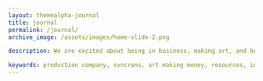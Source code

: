 ```yaml
---
layout: themealpha-journal
title: journal
permalink: /journal/
archive_image: /assets/images/home-slide-2.png

description: We are excited about being in business, making art, and being able to join the two to create a platform and resource to assist our clients with their goals.  We share insights, resources, and our perspectives on industry, product, operations and finding opportunity. Subscribe to our newsletter.

keywords: production company, svncrwns, art making money, resources, insights, perspectives, business operations, finding opportunity, sharing insights
---
```

